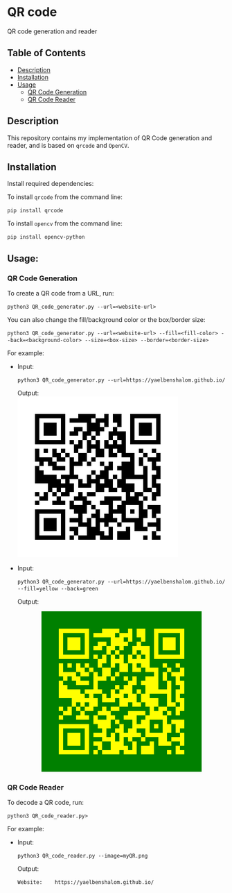 # QR code
QR code generation and reader


Table of Contents
-----------------
  * [Description](#description)
  * [Installation](#installation)
  * [Usage](#usage)
    * [QR Code Generation](#qr-code-generation)
    * [QR Code Reader](#qr-code-reader)


## Description
This repository contains my implementation of QR Code generation and reader, and is based on `qrcode` and `OpenCV`.


## Installation
Install required dependencies:

To install `qrcode` from the command line:
```
pip install qrcode
```

To install `opencv` from the command line:
```
pip install opencv-python
```


## Usage:

### QR Code Generation
To create a QR code from a URL, run:
```
python3 QR_code_generator.py --url=<website-url>
```

You can also change the fill/background color or the box/border size:
```
python3 QR_code_generator.py --url=<website-url> --fill=<fill-color> --back=<background-color> --size=<box-size> --border=<border-size>
```

For example:

- Input:
    ```
    python3 QR_code_generator.py --url=https://yaelbenshalom.github.io/
    ```
    Output:<br>
    <img style="text-align: center" src="https://github.com/YaelBenShalom/qr-code/blob/master/myQR.png" weight=60%>

- Input:
    ```
    python3 QR_code_generator.py --url=https://yaelbenshalom.github.io/ --fill=yellow --back=green
    ```
    Output: <br>
    <p style="text-align: center">
    <img src="https://github.com/YaelBenShalom/qr-code/blob/master/myQR2.png" weight=60%>
    </p>



### QR Code Reader
To decode a QR code, run:
```
python3 QR_code_reader.py>
```

For example:

- Input:
    ```
    python3 QR_code_reader.py --image=myQR.png
    ```
    Output:
    ```
    Website:    https://yaelbenshalom.github.io/
    ```